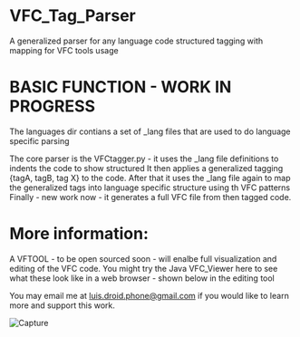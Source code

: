 # VFC_Tag_Parser
A generalized parser for any language code structured tagging with mapping for VFC tools usage 


# BASIC FUNCTION - WORK IN PROGRESS

The languages dir contians a set of _lang files that are used to do language specific parsing

The core parser is the VFCtagger.py - it uses the _lang file definitions to indents the code to show structured
It then applies a generalized tagging {tagA, tagB, tag X} to the code.
After that it uses the _lang file again to map the generalized tags into language specific structure using th VFC patterns
Finally - new work now - it generates a full VFC file from then tagged code.

# More information:

A VFTOOL -  to be open sourced soon - will enalbe full visualization and editing of the VFC code.
You might try the Java VFC_Viewer here to see what these look like in a web browser -  shown below in the editing tool

You may email me at luis.droid.phone@gmail.com if you would like to learn more and support this work.

 
![Capture](https://github.com/user-attachments/assets/9f792def-3eea-401d-89c2-43e5286cd649)
